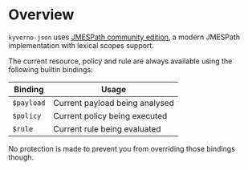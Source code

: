 # Overview

`kyverno-json` uses [JMESPath community edition](https://jmespath.site/), a modern JMESPath implementation with lexical scopes support.

The current resource, policy and rule are always available using the following builtin bindings:

| Binding | Usage |
|---|---|
| `$payload` | Current payload being analysed |
| `$policy` | Current policy being executed |
| `$rule` | Current rule being evaluated |

No protection is made to prevent you from overriding those bindings though.

